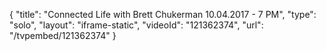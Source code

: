 {
    "title": "Connected Life with Brett Chukerman 10.04.2017 - 7 PM",
    "type": "solo",
    "layout": "iframe-static",
    "videoId": "121362374",
    "url": "\/tvpembed\/121362374"
}